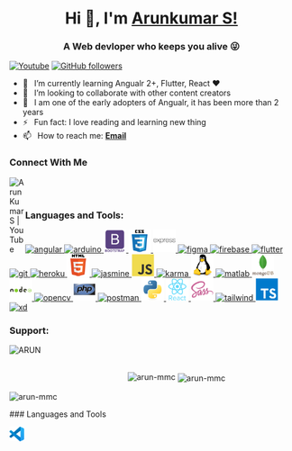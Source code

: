 <h1 align="center"> Hi 👋, I'm <a href="https://www.youtube.com/channel/UC1V3etIB1Zdgcfr5LQ0vOBQ?sub_confirmation=1">Arunkumar S!</a></h1>
<h3 align="center">A Web devloper who keeps you alive 😜</h3>

[![Youtube](https://img.shields.io/static/v1?label=ArunKumarS&message=Subscribe&logo=YouTube&color=FF0000&style=for-the-badge)][youtube]
[![GitHub followers](https://img.shields.io/github/followers/arun-mmc?logo=GitHub&style=for-the-badge)][github]

<!-- [![Linkedin: ArunKumarS](https://img.shields.io/badge/-CONNECT-blue?style=for-the-badge&logo=Linkedin&link=https://www.linkedin.com/in/JohannesMilke/)][linkedin] -->
<!-- [![Twitter Follow](https://img.shields.io/twitter/follow/ArunKumarS?color=1DA1F2&label=Followers&logo=twitter&style=for-the-badge)][twitter] -->

<!-- - 🔭 &ensp;I’m currently working on [**Youtube**][youtube]! -->
- 🌱 &ensp;I’m currently learning Angualr 2+, Flutter, React  ❤️
- 👯 &ensp;I’m looking to collaborate with other content creators
- 🗿 &ensp;I am one of the early adopters of Angualr, it has been more than 2 years
- ⚡ &ensp;Fun fact: I love reading and learning new thing
- 📫 &ensp;How to reach me:  [**Email**][email]

<!-- [**Twitter**][twitter] -->

### Connect With Me
[<img align="left" alt="ArunKumar S | YouTube" width="28px" src="https://firebasestorage.googleapis.com/v0/b/web-arunkumars.appspot.com/o/other%2Fsocial%2Fyoutube.png?alt=media" />][youtube]

<!-- [<img align="left" alt="ArunKumar S | Website" width="28px" src="https://firebasestorage.googleapis.com/v0/b/web-arunkumars.appspot.com/o/other%2Fsocial%2Fwebsite.png?alt=media" />][website] -->

<!-- [<img align="left" alt="ArunKumar S | Twitter" width="28px" src="https://firebasestorage.googleapis.com/v0/b/web-arunkumars.appspot.com/o/other%2Fsocial%2Ftwitter.png?alt=media" />][twitter] -->
<!-- [<img align="left" alt="ArunKumar S | LinkedIn" width="28px" src="https://firebasestorage.googleapis.com/v0/b/web-arunkumars.appspot.com/o/other%2Fsocial%2Flinkedin.png?alt=media" />][linkedin] -->

<!--[<img align="left" alt="ArunKumar S| Instagram" width="28px" src="https://firebasestorage.googleapis.com/v0/b/web-arunkumars.appspot.com/o/other%2Fsocial%2Finstagram.png?alt=media" />][instagram]
[<img align="left" alt="ArunKumar S  | Facebook" width="28px" src="https://firebasestorage.googleapis.com/v0/b/web-arunkumars.appspot.com/o/other%2Fsocial%2Ffacebook.png?alt=media" />][facebook]
[<img align="left" alt="ArunKumar S | Medium" width="28px" src="https://firebasestorage.googleapis.com/v0/b/web-arunkumars.appspot.com/o/other%2Fsocial%2Fmedium.png?alt=media" />][medium] -->


<br />
<br />

<h3 align="left">Languages and Tools:</h3>
<p align="left"> <a href="https://angular.io" target="_blank"> <img src="https://angular.io/assets/images/logos/angular/angular.svg" alt="angular" width="40" height="40"/> </a> <a href="https://www.arduino.cc/" target="_blank"> <img src="https://cdn.worldvectorlogo.com/logos/arduino-1.svg" alt="arduino" width="40" height="40"/> </a> <a href="https://getbootstrap.com" target="_blank"> <img src="https://raw.githubusercontent.com/devicons/devicon/master/icons/bootstrap/bootstrap-plain-wordmark.svg" alt="bootstrap" width="40" height="40"/> </a> <a href="https://www.w3schools.com/css/" target="_blank"> <img src="https://raw.githubusercontent.com/devicons/devicon/master/icons/css3/css3-original-wordmark.svg" alt="css3" width="40" height="40"/> </a> <a href="https://expressjs.com" target="_blank"> <img src="https://raw.githubusercontent.com/devicons/devicon/master/icons/express/express-original-wordmark.svg" alt="express" width="40" height="40"/> </a> <a href="https://www.figma.com/" target="_blank"> <img src="https://www.vectorlogo.zone/logos/figma/figma-icon.svg" alt="figma" width="40" height="40"/> </a> <a href="https://firebase.google.com/" target="_blank"> <img src="https://www.vectorlogo.zone/logos/firebase/firebase-icon.svg" alt="firebase" width="40" height="40"/> </a> <a href="https://flutter.dev" target="_blank"> <img src="https://www.vectorlogo.zone/logos/flutterio/flutterio-icon.svg" alt="flutter" width="40" height="40"/> </a> <a href="https://git-scm.com/" target="_blank"> <img src="https://www.vectorlogo.zone/logos/git-scm/git-scm-icon.svg" alt="git" width="40" height="40"/> </a> <a href="https://heroku.com" target="_blank"> <img src="https://www.vectorlogo.zone/logos/heroku/heroku-icon.svg" alt="heroku" width="40" height="40"/> </a> <a href="https://www.w3.org/html/" target="_blank"> <img src="https://raw.githubusercontent.com/devicons/devicon/master/icons/html5/html5-original-wordmark.svg" alt="html5" width="40" height="40"/> </a> <a href="https://jasmine.github.io/" target="_blank"> <img src="https://www.vectorlogo.zone/logos/jasmine/jasmine-icon.svg" alt="jasmine" width="40" height="40"/> </a> <a href="https://developer.mozilla.org/en-US/docs/Web/JavaScript" target="_blank"> <img src="https://raw.githubusercontent.com/devicons/devicon/master/icons/javascript/javascript-original.svg" alt="javascript" width="40" height="40"/> </a> <a href="https://karma-runner.github.io/latest/index.html" target="_blank"> <img src="https://raw.githubusercontent.com/detain/svg-logos/780f25886640cef088af994181646db2f6b1a3f8/svg/karma.svg" alt="karma" width="40" height="40"/> </a> <a href="https://www.linux.org/" target="_blank"> <img src="https://raw.githubusercontent.com/devicons/devicon/master/icons/linux/linux-original.svg" alt="linux" width="40" height="40"/> </a> <a href="https://www.mathworks.com/" target="_blank"> <img src="https://upload.wikimedia.org/wikipedia/commons/2/21/Matlab_Logo.png" alt="matlab" width="40" height="40"/> </a> <a href="https://www.mongodb.com/" target="_blank"> <img src="https://raw.githubusercontent.com/devicons/devicon/master/icons/mongodb/mongodb-original-wordmark.svg" alt="mongodb" width="40" height="40"/> </a> <a href="https://nodejs.org" target="_blank"> <img src="https://raw.githubusercontent.com/devicons/devicon/master/icons/nodejs/nodejs-original-wordmark.svg" alt="nodejs" width="40" height="40"/> </a> <a href="https://opencv.org/" target="_blank"> <img src="https://www.vectorlogo.zone/logos/opencv/opencv-icon.svg" alt="opencv" width="40" height="40"/> </a> <a href="https://www.php.net" target="_blank"> <img src="https://raw.githubusercontent.com/devicons/devicon/master/icons/php/php-original.svg" alt="php" width="40" height="40"/> </a> <a href="https://postman.com" target="_blank"> <img src="https://www.vectorlogo.zone/logos/getpostman/getpostman-icon.svg" alt="postman" width="40" height="40"/> </a> <a href="https://www.python.org" target="_blank"> <img src="https://raw.githubusercontent.com/devicons/devicon/master/icons/python/python-original.svg" alt="python" width="40" height="40"/> </a> <a href="https://reactjs.org/" target="_blank"> <img src="https://raw.githubusercontent.com/devicons/devicon/master/icons/react/react-original-wordmark.svg" alt="react" width="40" height="40"/> </a> <a href="https://sass-lang.com" target="_blank"> <img src="https://raw.githubusercontent.com/devicons/devicon/master/icons/sass/sass-original.svg" alt="sass" width="40" height="40"/> </a> <a href="https://tailwindcss.com/" target="_blank"> <img src="https://www.vectorlogo.zone/logos/tailwindcss/tailwindcss-icon.svg" alt="tailwind" width="40" height="40"/> </a> <a href="https://www.typescriptlang.org/" target="_blank"> <img src="https://raw.githubusercontent.com/devicons/devicon/master/icons/typescript/typescript-original.svg" alt="typescript" width="40" height="40"/> </a> <a href="https://www.adobe.com/products/xd.html" target="_blank"> <img src="https://cdn.worldvectorlogo.com/logos/adobe-xd.svg" alt="xd" width="40" height="40"/> </a> </p>

<h3 align="left">Support:</h3>
<p><a href="https://www.buymeacoffee.com/ARUN"> <img align="left" src="https://cdn.buymeacoffee.com/buttons/v2/default-yellow.png" height="50" width="210" alt="ARUN" /></a></p><br><br>

<p><img align="left" src="https://github-readme-stats.vercel.app/api/top-langs?username=arun-mmc&show_icons=true&locale=en&layout=compact" alt="arun-mmc" /></p>

<p>&nbsp;<img align="center" src="https://github-readme-stats.vercel.app/api?username=arun-mmc&show_icons=true&locale=en" alt="arun-mmc" /></p>

<p><img align="center" src="https://github-readme-streak-stats.herokuapp.com/?user=arun-mmc&" alt="arun-mmc" /></p>
### Languages and Tools
<!-- [<img align="left" alt=“Angular” width="26px" src="https://www.vectorlogo.zone/logos/angular/angular-icon.svg" />][youtube]
[<img align="left" alt=“Flutter” width="26px" src="https://www.vectorlogo.zone/logos/flutterio/flutterio-icon.svg" />][youtube]
[<img align="left" alt=“Firebase” width="26px" src="https://www.vectorlogo.zone/logos/firebase/firebase-icon.svg" />][youtube] -->

[<img align="left" alt=“Github” width="26px" src="https://raw.githubusercontent.com/github/explore/80688e429a7d4ef2fca1e82350fe8e3517d3494d/topics/visual-studio-code/visual-studio-code.png" />][youtube]

<!-- [<img align="left" alt=“Dart” width="26px" src="https://www.vectorlogo.zone/logos/dartlang/dartlang-icon.svg" />][youtube] -->



<br />
<br />
<!--
**arun-mmc/arun-mmc** is a ✨ _special_ ✨ repository because its `README.md` (this file) appears on your GitHub profile.
-->

<!-- [website]: https://johannesmilke.com -->
<!-- [twitter]: https://twitter.com/intent/follow?original_referer=https%3A%2F%2Fgithub.com%2Farunkuse&screen_name=arunkuse -->
[youtube]: https://www.youtube.com/channel/UC1V3etIB1Zdgcfr5LQ0vOBQ?sub_confirmation=1
<!-- [linkedin]: https://linkedin.com/in/arunkuse -->
[github]: https://github.com/arun-mmc
<!-- [instagram]: https://www.instagram.com/arunkuse -->
<!-- [facebook]: https://www.facebook.com/real.arunkuse -->
[medium]: https://medium.com/@arunkuse
[email]: mailto:arunkuse@gmail.com
